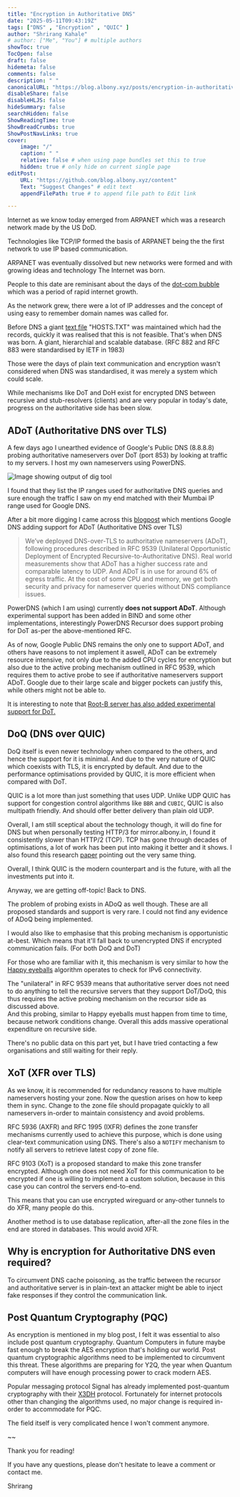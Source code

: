 ```yaml
---
title: "Encryption in Authoritative DNS"
date: "2025-05-11T09:43:19Z"
tags: ["DNS" , "Encryption" , "QUIC" ]
author: "Shrirang Kahale"
# author: ["Me", "You"] # multiple authors
showToc: true
TocOpen: false
draft: false
hidemeta: false
comments: false
description: " "
canonicalURL: "https://blog.albony.xyz/posts/encryption-in-authoritative-dns"
disableShare: false
disableHLJS: false
hideSummary: false
searchHidden: false
ShowReadingTime: true
ShowBreadCrumbs: true
ShowPostNavLinks: true
cover:
    image: "/"
    caption: " "
    relative: false # when using page bundles set this to true
    hidden: true # only hide on current single page
editPost:
    URL: "https://github.com/blog.albony.xyz/content"
    Text: "Suggest Changes" # edit text
    appendFilePath: true # to append file path to Edit link

---
```



Internet as we know today emerged from ARPANET which was a research network made by the US DoD. 

Technologies like TCP/IP formed the basis of ARPANET being the the first network to use IP based communication. 

ARPANET was eventually dissolved but new networks were formed and with growing ideas and technology The Internet was born.

People to this date are reminisant about the days of the [dot-com bubble](https://en.wikipedia.org/wiki/Dot-com_bubble) which was a period of rapid internet growth. 


As the network grew, there were a lot of IP addresses and the concept of using easy to remember domain names was called for. 

Before DNS a giant [text file](https://rscott.org/OldInternetFiles/) "HOSTS.TXT" was maintained which had the records, quickly it was realised that this is not feasible. That's when DNS was born. A giant, hierarchial and scalable database. 
(RFC 882 and RFC 883 were standardised by IETF in 1983)

Those were the days of plain text communication and encryption wasn't considered when DNS was standardised, it was merely a system which could scale. 

While mechanisms like DoT and DoH exist for encrypted DNS between recursive and stub-resolvers (clients) and are very popular in today's date, progress on the authoritative side has been slow.

## ADoT (Authoritative DNS over TLS)



A few days ago I unearthed evidence of Google's Public DNS (8.8.8.8) probing authoritative nameservers over DoT (port 853) by looking at traffic to my servers. I host my own nameservers using PowerDNS.

![Image showing output of dig tool](/image_2025-05-11T09-39-18Z.png)

I found that they list the IP ranges used for authoritative DNS queries and sure enough the traffic I saw on my end matched with their Mumbai IP range used for Google DNS. 

After a bit more digging I came across this [blogpost](https://security.googleblog.com/2024/03/) which mentions Google DNS adding support for ADoT (Authoritative DNS over TLS) 

>  We’ve deployed DNS-over-TLS to authoritative nameservers (ADoT), following procedures described in RFC 9539 (Unilateral Opportunistic Deployment of Encrypted Recursive-to-Authoritative DNS). 
 Real world measurements show that ADoT has a higher success rate and comparable latency to UDP. And ADoT is in use for around 6% of egress traffic. At the cost of some CPU and memory, we get both security and privacy for nameserver queries without DNS compliance issues.

PowerDNS (which I am using) currently **does not support ADoT**. Although experimental support has been added in BIND and some other implementations, interestingly PowerDNS Recursor does support probing for DoT as-per the above-mentioned RFC.

As of now, Google Public DNS remains the only one to support ADoT, and others have reasons to not implement it aswell, ADoT can be extremely resource intensive, not only due to the added CPU cycles for encryption but also due to the active probing mechanism outlined in RFC 9539, which requires them to active probe to see if authoritative nameservers support ADoT. Google due to their large scale and bigger pockets can justify this, while others might not be able to. 

It is interesting to note that [Root-B server has also added experimental support for DoT. ](https://b.root-servers.org/news/2023/02/28/tls.html)


## DoQ (DNS over QUIC)

 DoQ itself is even newer technology when compared to the others, and hence the support for it is minimal. 
And due to the very nature of QUIC which coexists with TLS, it is encrypted by default. And due to the performance optimisations provided by QUIC, it is more efficient when compared with DoT. 
 
QUIC is a lot more than just something that uses UDP. Unlike UDP QUIC has support for congestion control algorithms like `BBR` and `CUBIC`, QUIC is also multipath friendly. And should offer better delivery than plain old UDP. 

Overall, I am still sceptical about the technology though, it will do fine for DNS but when personally testing HTTP/3 for mirror.albony.in, I found it consistently slower than HTTP/2 (TCP). TCP has gone through decades of optimisations, a lot of work has been put into making it better and it shows. I also found this research [paper](https://arxiv.org/pdf/2310.09423) pointing out the very same thing.

Overall, I think QUIC is the modern counterpart and is the future, with all the investments put into it. 

Anyway, we are getting off-topic! Back to DNS. 

The problem of probing exists in ADoQ as well though. These are all proposed standards and support is very rare. I could not find any evidence of ADoQ being implemented.

I would also like to emphasise that this probing mechanism is opportunistic at-best. Which means that it'll fall back to unencrypted DNS if encrypted communication fails.  (For both DoQ and DoT)

For those who are familiar with it, this mechanism is very similar to how the [Happy eyeballs](https://en.wikipedia.org/wiki/Happy_Eyeballs) algorithm operates to check for IPv6 connectivity. 

The "unilateral" in  RFC 9539 means that authoritative server does not need to do anything to tell the recursive servers that they support DoT/DoQ, this thus requires the active probing mechanism on the recursor side as discussed above.  
And this probing, similar to Happy eyeballs must happen from time to time, because network conditions change. 
Overall this adds massive operational expenditure on recursive side. 

There's no public data on this part yet, but I have tried contacting a few organisations and still waiting for their reply. 

## XoT (XFR over TLS)

As we know, it is recommended for redundancy reasons to have multiple nameservers hosting your zone. 
Now the question arises on how to keep them in sync. Change to the zone file should propagate quickly to all nameservers in-order to maintain consistency and avoid problems. 

RFC 5936 (AXFR) and RFC 1995 (IXFR) defines the zone transfer mechanisms currently used to achieve this purpose, which is done using clear-text communication using DNS. 
There's also a `NOTIFY` mechanism to notify all servers to retrieve latest copy of zone file. 

RFC 9103 (XoT) is a proposed standard to make this zone transfer encrypted. Although one does not need XoT for this communication to be encrypted if one is willing to implement a custom solution, because in this case you can control the servers end-to-end.

This means that you can use encrypted wireguard or any-other tunnels to do XFR, many people do this. 

Another method is to use database replication, after-all the zone files in the end are stored in databases. This would avoid XFR. 


## Why is encryption for Authoritative DNS even required?

To circumvent DNS cache poisoning, as the traffic between the recursor and authoritative server is in plain-text an attacker might be able to inject fake responses if they control the communication link. 

## Post Quantum Cryptography (PQC)

As encryption is mentioned in my blog post, I felt it was essential to also include post quantum cryptography. Quantum Computers in future maybe fast enough to break the AES encryption that's holding our world. Post quantum cryptographic algorithms need to be implemented to circumvent this threat. These algorithms are preparing for Y2Q, the year when Quantum computers will have enough processing power to crack modern AES. 

Popular messaging protocol Signal has already implemented post-quantum cryptography with their [X3DH](https://signal.org/docs/specifications/x3dh/) protocol. Fortunately for internet protocols other than changing the algorithms used, no major change is required in-order to accommodate for PQC.

The field itself is very complicated hence I won't comment anymore. 


~~ 

Thank you for reading! 


If you have any questions, please don't hesitate to leave a comment or contact me.

Shrirang




